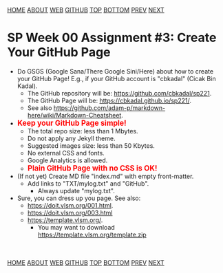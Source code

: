 ---
---
[HOME](index.md)
[ABOUT](README.md)
[WEB](https://osp4diss.vlsm.org/)
[GITHUB](https://github.com/os2xx/osp4diss/)
[TOP](#)
[BOTTOM](#endofpage)
[PREV](S00-02.md)
[NEXT](S00-04.md)

# SP Week 00 Assignment #3: Create Your GitHub Page

* Do GSGS (Google Sana/There Google Sini/Here) about how to create your GitHub Page! 
  E.g., if your GitHub account is "cbkadal" (Cicak Bin Kadal).
  * The GitHub repository will be:
    <https://github.com/cbkadal/sp221>.
  * The GitHub Page will be:
    <https://cbkadal.github.io/sp221/>.
  * See also <https://github.com/adam-p/markdown-here/wiki/Markdown-Cheatsheet>.
* <span style="color:red; font-weight:bold; font-size:larger;">Keep your GitHub Page simple!</span>
  * The total repo size: less than 1 Mbytes.
  * Do not apply any Jekyll theme.
  * Suggested images size: less than 50 Kbytes.
  * No external CSS and fonts.
  * Google Analytics is allowed.
  * <span style="color:red; font-weight:bold; font-size:larger;">Plain GitHub Page with no CSS is OK!</span>
* (If not yet) Create MD file "index.md" with empty front-matter.
  * Add links to "TXT/mylog.txt" and "GitHub".
    * Always update "mylog.txt".
* Sure, you can dress up you page. See also:
  * <https://doit.vlsm.org/001.html>.
  * <https://doit.vlsm.org/003.html>
  * <https://template.vlsm.org/>.
    * You may want to download <https://template.vlsm.org/template.zip>

<br id="endofpage"><br>
[HOME](index.md)
[ABOUT](README.md)
[WEB](https://osp4diss.vlsm.org/)
[GITHUB](/https://github.com/os2xx/osp4diss)
[TOP](#)
[BOTTOM](#endofpage)
[PREV](S00-02.md)
[NEXT](S00-04.md)
<br>

